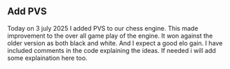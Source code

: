 ## Add PVS

Today on 3 july 2025 I added PVS to our chess engine. This made improvement to the over all game play of the engine.
It won against the older version as both black and white. And I expect a good elo gain. I have included comments in the code explaining the ideas. If needed i will add some explaination here too.
